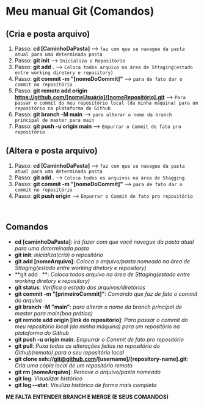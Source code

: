 # Meu manual Git (Comandos)

## (Cria e posta arquivo)
1. Passo: **cd [CaminhoDaPasta]** --> `faz com que se navegue da pasta atual para uma determinada pasta`
2. Passo: **git init** --> `Inicializa o Repositório`
3. Passo: **git add .** --> `Coloca todos arquivo na área de Sttaging(estado entre working diretory e repository)`
4. Passo: **git commit -m "[nomeDoCommit]"** --> `para de fato dar o commit no repositório`
5. Passo: **git remote add origin https://github.com/[nomeUsuário]/[nomeRepositório].git** --> `Para passar o commit do meu repositório local (da minha máquina) para um repositório na plataforma do Github`
6. Passo: **git branch -M main** --> `para alterar o nome da branch principal de master para main`
7. Passo: **git push -u origin main** --> `Empurrar o Commit de fato pro repositório`


## (Altera e posta arquivo)
1. Passo: **cd [CaminhoDaPasta]** --> `faz com que se navegue da pasta atual para uma determinada pasta`
2. Passo: **git add .** --> `Coloca todos os arquivos na área de Stagging`
3. Passo: **git commit -m "[nomeDoCommit]"** --> `para de fato dar o commit no repositório`
4. Passo: **git push origin** --> `Empurrar o Commit de fato pro repositório`

&nbsp;

## Comandos
- **cd [caminhoDaPasta]**: *irá fazer com que você navegue da pasta atual para uma determinada pasta*
- **git init**: *inicializa(cria) o repositório*
- **git add [nomeArquivo]**: *Coloca o arquivo/pasta nomeado na área de Sttaging(estado entre working diretory e repository)*
- **git add . **: *Coloca todos arquivo na área de Sttaging(estado entre working diretory e repository)*
- **git status**: *Verifica o estado dos arquivos/diretórios*
- **git commit -m "[primeiroCommit]"**: *Comando que faz de fato o commit do arquivo*
- **git branch -M "main"**: *para alterar o nome da branch principal de master para main(boa prática)*
- **git remote add origin [link do repositório]**: *Para passar o commit do meu repositório local (da minha máquina) para um repositório na plataforma do Github*
- **git push -u origin main**: *Empurrar o Commit de fato pro repositório*
- **git pull**: *Puxa todas as alterações feitas no repositório do Github(remoto) para o seu repositório local*
- **git clone ssh://git@github.com/[username]/[repository-name].git**: *Cria uma cópia local de um repositório remoto*
- **git rm [nomeArquivo]**: *Remove o arquivo/pasta nomeado*
- **git log**: *Visualizar histórico*
- **git log --stat**: *Visuliza histórico de forma mais completa*

**ME FALTA ENTENDER BRANCH E MERGE (E SEUS COMANDOS)**
